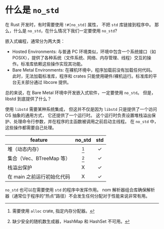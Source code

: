 # 什么是 `no_std`

在 Rust 开发时，有时需要使用 `!#[no_std]` 属性，
不把 `std` 库链接到程序中。
那么，什么是 `no_std`，在什么情况下我们一定要使用 `no_std`?

嵌入式编程，通常分为两大类：

- Hosted Environments: 与普通 PC 环境类似，环境中包含一个系统接口（如 POSIX），提供了各种系统（文件系统、网络、内存管理、线程）交互的操作。标准库依赖这些操作实现其功能。
- Bare Metal Environments: 在裸机环境中，程序加载前没有加载任何代码。此时，无法加载标准库，程序和 crates 只能使用硬件/裸机运行。标准库的平台无关部分通过 libcore 提供。

总的来说，在 Bare Metal 环境中开发嵌入式软件，一定要使用 `no_std`。
但是，libstd 到底提供了什么？

使用 `libstd` 需要某种系统集成，
但这并不仅是因为 `libstd` 只是提供了一个访问 OS 抽象的通用方式，
它还提供了一个运行时。
这个运行时负责设置堆栈溢出保护、处理命令行参数，并在程序的主函数被调用之前启动主线程。
在 `no_std` 中，这些操作都需要自己处理。

|feature|no_std|std|
|-------|:----:|:-:|
|堆（动态内存）|[^1]|✓|
|集合（Vec、BTreeMap 等）|[^2]|✓|
|栈溢出保护|X|✓|
|在 main 之前运行初始化代码|X|✓|

[^1]: 需要使用 `alloc` crate, 指定内存分配器。
[^2]: 缺少安全的随机数生成器，HashMap 和 HashSet 不可用。

`no_std` 也可以在需要使用 `std` 的程序中发挥作用。
nom 解析器组合库确保解析器（通常位于程序的“热点”路径）不会发生任何分配对于性能来说非常有用。
